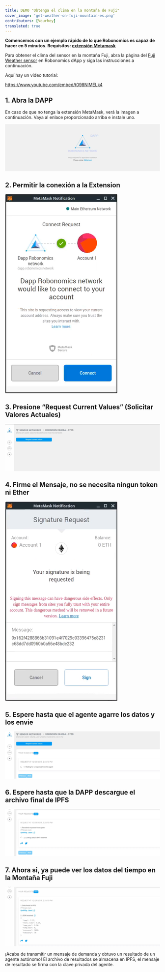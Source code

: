 ```yaml
---
title: DEMO "Obtenga el clima en la montaña de Fuji"
cover_image: 'get-weather-on-fuji-mountain-es.png' 
contributors: [Vourhey]
translated: true
---
```


**Comencemos con un ejemplo rápido de lo que Robonomics es capaz de hacer en 5 minutos. Requisitos: [extensión Metamask](https://metamask.io/)**

Para obtener el clima del sensor en la montaña Fuji, abra la página del [Fuji Weather sensor](https://dapp.robonomics.network/#/fuji/airalab/QmbQT8cj9TJKfYVaidfShnrEX1g14yTC9bdG1XbcRX73wY/0x4D8a26e1f055c0b28D71cf1deA05f0f595a6975d/) en Robonomics dApp y siga las instrucciones a continuación.

Aquí hay un video tutorial:

https://www.youtube.com/embed/t098NlMELk4

## 1. Abra la DAPP

En caso de que no tenga la extensión MetaMask, verá la imagen a continuación. Vaya al enlace proporcionado arriba e instale uno.

!["Robonomics dApp si no hay MetaMask instalado"](../images/sensor-demo/sensor-demo-1.png "Robonomics dApp si no hay MetaMask instalado")

## 2. Permitir la conexión a la Extension
!["Conexión a Robonomics dApp a través de Metamask"](../images/sensor-demo/sensor-demo-2.png "Conexión a Robonomics dApp a través de Metamask")

## 3. Presione “Request Current Values” (Solicitar Valores Actuales)
!["Request sensor's data in Robonomics network via dApp"](../images/sensor-demo/sensor-demo-3.png "Request sensor's data in Robonomics network via dApp")

## 4. Firme el Mensaje, no se necesita ningun token ni Ether
!["Firme el Mensaje en la red de Robonomics a través de dApp"](../images/sensor-demo/sensor-demo-4.png "Firme el Mensaje en la red de Robonomics a través de dApp")

## 5. Espere hasta que el agente agarre los datos y los envie
!["Espere hasta que el agente en la red Robonomics a través de dApp"](../images/sensor-demo/sensor-demo-5.png "Espere hasta que el agente en la red Robonomics a través de dApp")

## 6. Espere hasta que la DAPP descargue el archivo final de IPFS
!["Espere el archivo IPFS con resultados en la red Robonomics a través de dApp"](../images/sensor-demo/sensor-demo-6.png "Espere el archivo IPFS con resultados en la red Robonomics a través de dApp")

## 7. Ahora si, ya puede ver los datos del tiempo en la Montaña Fuji
!["Los resultados de la red de sensores en Robonomics a través de dApp"](../images/sensor-demo/sensor-demo-7.png "Los resultados de la red de sensores en Robonomics a través de dApp")

¡Acaba de transmitir un mensaje de demanda y obtuvo un resultado de un agente autónomo! El archivo de resultados se almacena en IPFS, el mensaje de resultado se firma con la clave privada del agente.